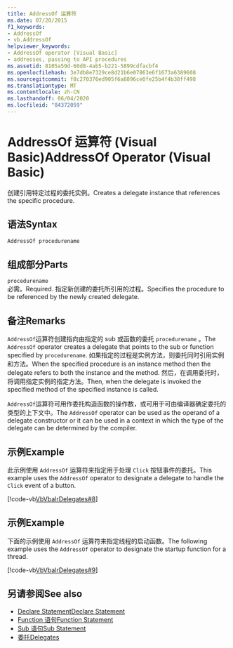 ```yaml
---
title: AddressOf 运算符
ms.date: 07/20/2015
f1_keywords:
- AddressOf
- vb.AddressOf
helpviewer_keywords:
- AddressOf operator [Visual Basic]
- addresses, passing to API procedures
ms.assetid: 8105a59d-60d8-4ab5-b221-5899cdfacbf4
ms.openlocfilehash: 3e7db8e7329ce8d21b6e07863e6f1673a6389608
ms.sourcegitcommit: f8c270376ed905f6a8896ce0fe25b4f4b38ff498
ms.translationtype: MT
ms.contentlocale: zh-CN
ms.lasthandoff: 06/04/2020
ms.locfileid: "84372059"
---
```

# <a name="addressof-operator-visual-basic"></a><span data-ttu-id="d4af5-102">AddressOf 运算符 (Visual Basic)</span><span class="sxs-lookup"><span data-stu-id="d4af5-102">AddressOf Operator (Visual Basic)</span></span>
<span data-ttu-id="d4af5-103">创建引用特定过程的委托实例。</span><span class="sxs-lookup"><span data-stu-id="d4af5-103">Creates a delegate instance that references the specific procedure.</span></span>  
  
## <a name="syntax"></a><span data-ttu-id="d4af5-104">语法</span><span class="sxs-lookup"><span data-stu-id="d4af5-104">Syntax</span></span>  
  
```vb  
AddressOf procedurename  
```  
  
## <a name="parts"></a><span data-ttu-id="d4af5-105">组成部分</span><span class="sxs-lookup"><span data-stu-id="d4af5-105">Parts</span></span>  
 `procedurename`  
 <span data-ttu-id="d4af5-106">必需。</span><span class="sxs-lookup"><span data-stu-id="d4af5-106">Required.</span></span> <span data-ttu-id="d4af5-107">指定新创建的委托所引用的过程。</span><span class="sxs-lookup"><span data-stu-id="d4af5-107">Specifies the procedure to be referenced by the newly created delegate.</span></span>  
  
## <a name="remarks"></a><span data-ttu-id="d4af5-108">备注</span><span class="sxs-lookup"><span data-stu-id="d4af5-108">Remarks</span></span>  
 <span data-ttu-id="d4af5-109">`AddressOf`运算符创建指向由指定的 sub 或函数的委托 `procedurename` 。</span><span class="sxs-lookup"><span data-stu-id="d4af5-109">The `AddressOf` operator creates a delegate that points to the sub or function specified by `procedurename`.</span></span> <span data-ttu-id="d4af5-110">如果指定的过程是实例方法，则委托同时引用实例和方法。</span><span class="sxs-lookup"><span data-stu-id="d4af5-110">When the specified procedure is an instance method then the delegate refers to both the instance and the method.</span></span> <span data-ttu-id="d4af5-111">然后，在调用委托时，将调用指定实例的指定方法。</span><span class="sxs-lookup"><span data-stu-id="d4af5-111">Then, when the  delegate is invoked the specified method of the specified instance is called.</span></span>  
  
 <span data-ttu-id="d4af5-112">`AddressOf`运算符可用作委托构造函数的操作数，或可用于可由编译器确定委托的类型的上下文中。</span><span class="sxs-lookup"><span data-stu-id="d4af5-112">The `AddressOf` operator can be used as the operand of a delegate constructor or it can be used in a context in which the type of the delegate can be determined by the compiler.</span></span>  
  
## <a name="example"></a><span data-ttu-id="d4af5-113">示例</span><span class="sxs-lookup"><span data-stu-id="d4af5-113">Example</span></span>  
 <span data-ttu-id="d4af5-114">此示例使用 `AddressOf` 运算符来指定用于处理 `Click` 按钮事件的委托。</span><span class="sxs-lookup"><span data-stu-id="d4af5-114">This example uses the `AddressOf` operator to designate a delegate to handle the `Click` event of a button.</span></span>  
  
 [!code-vb[VbVbalrDelegates#8](~/samples/snippets/visualbasic/VS_Snippets_VBCSharp/VbVbalrDelegates/VB/Class1.vb#8)]  
  
## <a name="example"></a><span data-ttu-id="d4af5-115">示例</span><span class="sxs-lookup"><span data-stu-id="d4af5-115">Example</span></span>  
 <span data-ttu-id="d4af5-116">下面的示例使用 `AddressOf` 运算符来指定线程的启动函数。</span><span class="sxs-lookup"><span data-stu-id="d4af5-116">The following example uses the `AddressOf` operator to designate the startup function for a thread.</span></span>  
  
 [!code-vb[VbVbalrDelegates#9](~/samples/snippets/visualbasic/VS_Snippets_VBCSharp/VbVbalrDelegates/VB/Class1.vb#9)]  
  
## <a name="see-also"></a><span data-ttu-id="d4af5-117">另请参阅</span><span class="sxs-lookup"><span data-stu-id="d4af5-117">See also</span></span>

- [<span data-ttu-id="d4af5-118">Declare Statement</span><span class="sxs-lookup"><span data-stu-id="d4af5-118">Declare Statement</span></span>](../statements/declare-statement.md)
- [<span data-ttu-id="d4af5-119">Function 语句</span><span class="sxs-lookup"><span data-stu-id="d4af5-119">Function Statement</span></span>](../statements/function-statement.md)
- [<span data-ttu-id="d4af5-120">Sub 语句</span><span class="sxs-lookup"><span data-stu-id="d4af5-120">Sub Statement</span></span>](../statements/sub-statement.md)
- [<span data-ttu-id="d4af5-121">委托</span><span class="sxs-lookup"><span data-stu-id="d4af5-121">Delegates</span></span>](../../programming-guide/language-features/delegates/index.md)
